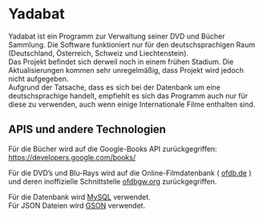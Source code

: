 <h1 id="yadabat">Yadabat</h1>
<p>Yadabat ist ein Programm zur Verwaltung seiner DVD und Bücher Sammlung. Die Software funktioniert nur für den deutschsprachigen Raum (Deutschland, Österreich, Schweiz und Liechtenstein).<br>
Das Projekt befindet sich derweil noch in einem frühen Stadium. Die Aktualisierungen kommen sehr unregelmäßig, dass Projekt wird jedoch nicht aufgegeben.<br>
Aufgrund der Tatsache, dass es sich bei der Datenbank um eine deutschsprachige handelt, empfiehlt es sich das Programm auch nur für diese zu verwenden, auch wenn einige Internationale Filme enthalten sind.</p>
<h2 id="apis-und-andere-technologien">APIS und andere Technologien</h2>
<p>Für die Bücher wird auf die Google-Books API zurückgegriffen:<br>
<a href="https://developers.google.com/books/">https://developers.google.com/books/</a></p>
<p>Für die DVD’s und Blu-Rays wird auf die Online-Filmdatenbank ( <a href="http://ofdb.de">ofdb.de</a> ) und deren inoffizielle Schnittstelle <a href="http://ofdbgw.org">ofdbgw.org</a> zurückgegriffen.</p>
<p>Für die Datenbank wird <a href="https://www.mysql.com/de/">MySQL</a> verwendet.<br>
Für JSON Dateien wird <a href="https://github.com/google/gson">GSON</a> verwendet.</p>

